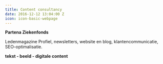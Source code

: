 ```yaml
---
title: Content consultancy
date: 2016-12-12 13:04:00 Z
icon: icon-basic-webpage
---
```


**Partena Ziekenfonds**

Ledenmagazine Profiel, newsletters, website en blog, klantencommunicatie, SEO-optimalisatie.

**tekst - beeld - digitale content**
